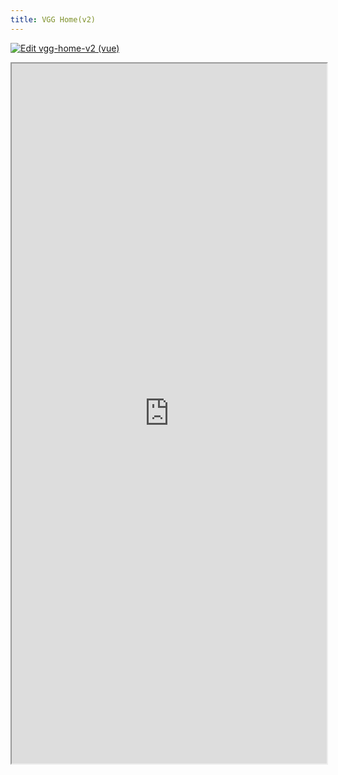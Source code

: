 ```yaml
---
title: VGG Home(v2)
---
```


[![Edit vgg-home-v2 (vue)](https://codesandbox.io/static/img/play-codesandbox.svg)](https://codesandbox.io/p/devbox/vgg-vue-component-demo-forked-t9g8vv?embed=1&file=%2Fsrc%2FVueExample.vue)

<iframe src="https://codesandbox.io/p/devbox/vgg-vue-component-demo-forked-t9g8vv?embed=1&file=%2Fsrc%2FVueExample.vue"
  width='100%'
  height='1120px'
  title="vgg-home-v2-vue"
  allow="accelerometer; ambient-light-sensor; camera; encrypted-media; geolocation; gyroscope; hid; microphone; midi; payment; usb; vr; xr-spatial-tracking"
  sandbox="allow-forms allow-modals allow-popups allow-presentation allow-same-origin allow-scripts"
></iframe>
